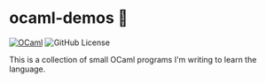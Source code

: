 # ocaml-demos 🐫
[![OCaml](https://img.shields.io/badge/OCaml-EC6813?logo=ocaml&logoColor=fff)](#)
![GitHub License](https://img.shields.io/github/license/sebastian-j-ibanez/ocaml-demos?color=blue)

This is a collection of small OCaml programs I'm writing to learn the language.
